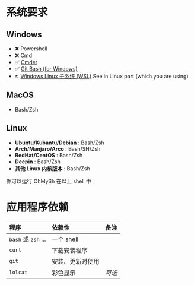 # 系统要求

## Windows

- :x: Powershell
- :x: Cmd
- :white_check_mark: [Cmder](https://cmder.net/)
- :white_check_mark: [Git Bash (for Windows)](https://git-scm.com/)
- :arrow_upper_left: [Windows Linux 子系统 (WSL)](https://docs.microsoft.com/en-us/windows/wsl/install-win10) See in Linux part (which you are using)

## MacOS

- Bash/Zsh

## Linux

- **Ubuntu/Kubantu/Debian** : Bash/Zsh
- **Arch/Manjaro/Arco** : Bash/SH/Zsh
- **RedHat/CentOS** : Bash/Zsh
- **Deepin** : Bash/Zsh
- **其他 Linux 内核版本** : Bash/Zsh

你可以运行 OhMySh 在以上 shell 中

# 应用程序依赖

| 程序 | 依赖性 | 备注 |
| :---- | :---- | :---- |
| `bash` 或 `zsh` ... | 一个 shell | |
| `curl` | 下载安装程序 | |
| `git` | 安装、更新时使用 | |
| `lolcat` | 彩色显示 | *可选* |
